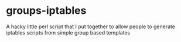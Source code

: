 groups-iptables
===============

A hacky little perl script that I put together to allow people to generate iptables scripts from simple group based templates
